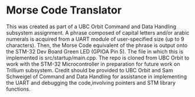 # Morse Code Translator

This was created as part of a UBC Orbit Command and Data Handling subsystem assignment. A phrase composed of capital letters and/or arabic numerals is acquired from a UART module of user-specified size (up to 9 characters). Then, the Morse Code equivalent of the phrase is output onto the STM-32 Dev Board Green LED (GPIOA Pin 5). The file in which this is implemented is src/startup/main.cpp. The repo is cloned from UBC Orbit to work with the STM-32 Microcontroller in preparation for future work on Trillium subsystem. Credit should be provided to UBC Orbit and Sam Schweigel of Command and Data Handling for assistance in implementing the UART and debugging the code,involving pointers and STM library functions.
